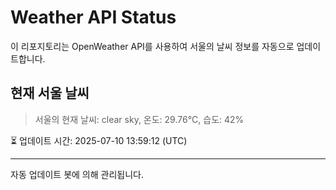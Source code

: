 
# Weather API Status

이 리포지토리는 OpenWeather API를 사용하여 서울의 날씨 정보를 자동으로 업데이트합니다.

## 현재 서울 날씨
> 서울의 현재 날씨: clear sky, 온도: 29.76°C, 습도: 42%

⏳ 업데이트 시간: 2025-07-10 13:59:12 (UTC)

---
자동 업데이트 봇에 의해 관리됩니다.
